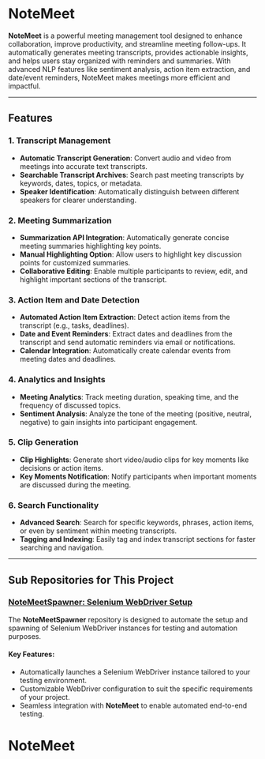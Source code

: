 # NoteMeet

**NoteMeet** is a powerful meeting management tool designed to enhance collaboration, improve productivity, and streamline meeting follow-ups. It automatically generates meeting transcripts, provides actionable insights, and helps users stay organized with reminders and summaries. With advanced NLP features like sentiment analysis, action item extraction, and date/event reminders, NoteMeet makes meetings more efficient and impactful.

---

## Features

### 1. **Transcript Management**
   - **Automatic Transcript Generation**: Convert audio and video from meetings into accurate text transcripts.
   - **Searchable Transcript Archives**: Search past meeting transcripts by keywords, dates, topics, or metadata.
   - **Speaker Identification**: Automatically distinguish between different speakers for clearer understanding.
   
### 2. **Meeting Summarization**
   - **Summarization API Integration**: Automatically generate concise meeting summaries highlighting key points.
   - **Manual Highlighting Option**: Allow users to highlight key discussion points for customized summaries.
   - **Collaborative Editing**: Enable multiple participants to review, edit, and highlight important sections of the transcript.

### 3. **Action Item and Date Detection**
   - **Automated Action Item Extraction**: Detect action items from the transcript (e.g., tasks, deadlines).
   - **Date and Event Reminders**: Extract dates and deadlines from the transcript and send automatic reminders via email or notifications.
   - **Calendar Integration**: Automatically create calendar events from meeting dates and deadlines.

### 4. **Analytics and Insights**
   - **Meeting Analytics**: Track meeting duration, speaking time, and the frequency of discussed topics.
   - **Sentiment Analysis**: Analyze the tone of the meeting (positive, neutral, negative) to gain insights into participant engagement.
   
### 5. **Clip Generation**
   - **Clip Highlights**: Generate short video/audio clips for key moments like decisions or action items.
   - **Key Moments Notification**: Notify participants when important moments are discussed during the meeting.

### 6. **Search Functionality**
   - **Advanced Search**: Search for specific keywords, phrases, action items, or even by sentiment within meeting transcripts.
   - **Tagging and Indexing**: Easily tag and index transcript sections for faster searching and navigation.

---

## Sub Repositories for This Project

### [NoteMeetSpawner: Selenium WebDriver Setup](https://github.com/dineshchhantyal/NoteMeetSpawner)

The **NoteMeetSpawner** repository is designed to automate the setup and spawning of Selenium WebDriver instances for testing and automation purposes.

#### Key Features:
- Automatically launches a Selenium WebDriver instance tailored to your testing environment.
- Customizable WebDriver configuration to suit the specific requirements of your project.
- Seamless integration with **NoteMeet** to enable automated end-to-end testing.
# NoteMeet
